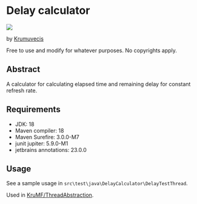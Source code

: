 # Delay calculator

[![](https://jitpack.io/v/KruMF/DelayCalculator.svg)](https://jitpack.io/#KruMF/DelayCalculator)

by [Krumuvecis](https://github.com/Krumuvecis)

Free to use and modify for whatever purposes. No copyrights apply.


## Abstract

A calculator for calculating elapsed time and remaining delay for constant refresh rate.


## Requirements

* JDK: 18
* Maven compiler: 18
* Maven Surefire: 3.0.0-M7
* junit jupiter: 5.9.0-M1
* jetbrains annotations: 23.0.0


## Usage

See a sample usage in `src\test\java\DelayCalculator\DelayTestThread`.

Used in [KruMF/ThreadAbstraction](https://www.github.com/KruMF/ThreadAbstraction).
